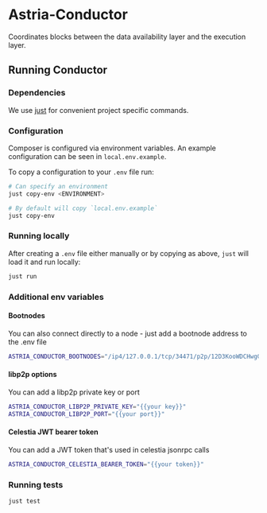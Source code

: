# Astria-Conductor

Coordinates blocks between the data availability layer and the execution layer.

## Running Conductor

### Dependencies

We use [just](https://just.systems/man/en/chapter_4.html) for convenient project
specific commands.

### Configuration
Composer is configured via environment variables. An example configuration can
be seen in `local.env.example`.

To copy a configuration to your `.env` file run:

```sh
# Can specify an environment
just copy-env <ENVIRONMENT>

# By default will copy `local.env.example`
just copy-env
```

### Running locally

After creating a `.env` file either manually or by copying as above, `just` will
load it and run locally:

```bash
just run
```

### Additional env variables

#### Bootnodes

You can also connect directly to a node - just add a bootnode address to the .env file

```bash
ASTRIA_CONDUCTOR_BOOTNODES="/ip4/127.0.0.1/tcp/34471/p2p/12D3KooWDCHwgGetpJuHknJqv2dNbYpe3LqgH8BKrsYHV9ALpAj8"
```

#### libp2p options

You can add a libp2p private key or port

```bash
ASTRIA_CONDUCTOR_LIBP2P_PRIVATE_KEY="{{your key}}"
ASTRIA_CONDUCTOR_LIBP2P_PORT="{{your port}}"
```

#### Celestia JWT bearer token

You can add a JWT token that's used in celestia jsonrpc calls

```bash
ASTRIA_CONDUCTOR_CELESTIA_BEARER_TOKEN="{{your token}}"
```

### Running tests

```bash
just test
```
